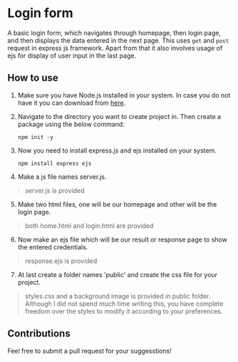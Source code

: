 # Login form
A basic login form, which navigates through homepage, then login page, and then displays the data entered in the next page. This uses `get` and `post` request in express js framework. Apart from that it also involves usage of ejs for display of user input in the last page.

## How to use
1. Make sure you have Node.js installed in your system. In case you do not have it you can download from [here](https://nodejs.org/en).

2. Navigate to the directory you want to create project in. Then create a package using the below command:
   ```
   npm init -y
   ```
3. Now you need to install express.js and ejs installed on your system.
   ```
   npm install express ejs
   ```
4. Make a js file names server.js. 

> server.js is provided

5. Make two html files, one will be our homepage and other will be the login page.

> both home.html and login.html are provided

6. Now make an ejs file which will be our result or response page to show the entered credentials.

> response.ejs is provided

7. At last create a folder names 'public' and create the css file for your project. 

> styles.css and a background image is provided in public folder. Although I did not spend much time writing this, you have complete freedom over the styles to modify it according to your preferences.

## Contributions
Feel free to submit a pull request for your suggesstions!
